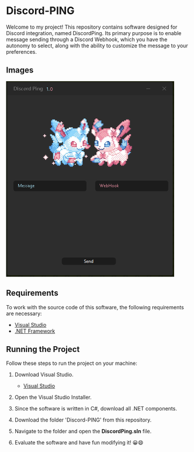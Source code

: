 # Discord-PING

Welcome to my project! This repository contains software designed for Discord integration, named DiscordPing. Its primary purpose is to enable message sending through a Discord Webhook, which you have the autonomy to select, along with the ability to customize the message to your preferences.

## Images

<img src="https://raw.githubusercontent.com/hu3zak/Discord-PING/main/src/Discord-PINGImage.png" alt="Discord-PINGImage" />

## Requirements

To work with the source code of this software, the following requirements are necessary:

- [Visual Studio](https://visualstudio.microsoft.com/downloads/)
- [.NET Framework](https://dotnet.microsoft.com/download/dotnet-framework/)

## Running the Project

Follow these steps to run the project on your machine:

1. Download Visual Studio.
   - [Visual Studio](https://visualstudio.microsoft.com/downloads/)
  
2. Open the Visual Studio Installer.

3. Since the software is written in C#, download all .NET components.

4. Download the folder 'Discord-PING' from this repository.

5. Navigate to the folder and open the **DiscordPing.sln** file.

6. Evaluate the software and have fun modifying it! 😀😄

